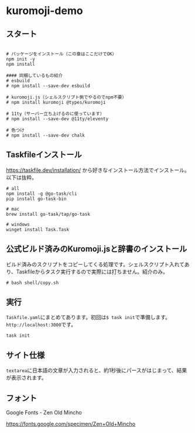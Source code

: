 # kuromoji-demo

## スタート

```shell

# パッケージをインストール（この章はここだけでOK）
npm init -y
npm install

#### 同梱しているもの紹介
# esbuild
# npm install --save-dev esbuild

# kuromoji.js（シェルスクリプト側でやるのでnpm不要）
# npm install kuromoji @types/kuromoji

# 11ty（サーバー立ち上げるのに使っています）
# npm install --save-dev @11ty/eleventy

# 色つけ
# npm install --save-dev chalk
```

## Taskfileインストール

<https://taskfile.dev/installation/> から好きなインストール方法でインストール。以下は抜粋。

```shell
# all
npm install -g @go-task/cli
pip install go-task-bin

# mac
brew install go-task/tap/go-task

# windows
winget install Task.Task
```

## 公式ビルド済みのKuromoji.jsと辞書のインストール

ビルド済みのスクリプトをコピーしてくる処理です。シェルスクリプト入れてあり、Taskfileからタスク実行するので実際には打ちません。紹介のみ。

```shell
# bash shell/copy.sh
```

## 実行

`Taskfile.yaml`にまとめてあります。初回は`$ task init`で準備します。`http://localhost:3000`です。

```shell
task init
```

## サイト仕様

`textarea`に日本語の文章が入力されると、約1秒後にパースがはじまって、結果が表示されます。

## フォント

Google Fonts - Zen Old Mincho

<https://fonts.google.com/specimen/Zen+Old+Mincho>